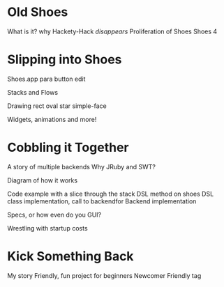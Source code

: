 # Old Shoes
What is it?
why
Hackety-Hack
*disappears*
Proliferation of Shoes
Shoes 4


# Slipping into Shoes
Shoes.app
para
button
edit

Stacks and Flows

Drawing
rect
oval
star
simple-face

Widgets, animations and more!


# Cobbling it Together
A story of multiple backends
Why JRuby and SWT?

Diagram of how it works

Code example with a slice through the stack
DSL method on shoes
DSL class implementation, call to backendfor
Backend implementation

Specs, or how even do you GUI?

Wrestling with startup costs


# Kick Something Back
My story
Friendly, fun project for beginners
Newcomer Friendly tag
